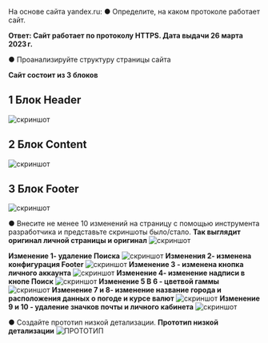 На основе сайта yandex.ru:
● Определите, на каком протоколе работает сайт.

**Ответ: Сайт работает по протоколу HTTPS. Дата выдачи 26 марта 2023 г.**

● Проанализируйте структуру страницы сайта

**Сайт состоит из 3 блоков**
## 1 Блок Header
![cкриншот](Header.png)
## 2 Блок Content
![скриншот](Content.png)

## 3 Блок Footer
![скриншот](Footer.png)

● Внесите не менее 10 изменений на страницу с помощью инструмента разработчика и представьте скриншоты 
было/стало.
**Так выглядит оригинал личной страницы и оригинал**
![скриншот](оригинал.png)

**Изменение 1- удаление Поиска**
![скриншот](<кнопка Поиск.png>)
**Изменения 2- изменена конфигурация Footer**
![скриншот](<изменения во Footer.png>)
**Изменение 3 - изменена кнопка личного аккаунта**
![скриншот](<кнопка личного кабинета.png>)
 **Изменение 4- изменение надписи в кнопе Поиск**
![скриншот](<замена надписи  в кнопке поиска.png>)
**Изменение 5 B 6 - цветвой гаммы**
![скриншот](<изменения цветовой гаммы.png>)
**Изменение 7 и 8- изменение название города и расположения данных о погоде и курсе валют**
![скриншот](<изменение название города на латиницу и расположения данных о погоде и курсе валют.png>)
**Изменение 9 и 10 - удаление значков почты и личного кабинета**
![скриншот](<удаление значка почты и личного кабинета.jpg>)


● Создайте прототип низкой детализации.
**Прототип низкой детализации**
![ПРОТОТИП](ПРОТОТИП.jpg)


